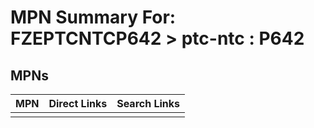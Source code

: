 



# MPN Summary For: FZEPTCNTCP642 > ptc-ntc : P642

## MPNs
  

|MPN|Direct Links|Search Links|
| :--- | :--- | :--- |
||||
